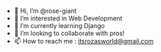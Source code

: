 - 👋 Hi, I’m @rose-giant
- 👀 I’m interested in Web Development
- 🌱 I’m currently learning Django
- 💞️ I’m looking to collaborate with pros!
- 📫 How to reach me : itsrozasworld@gmail.com

